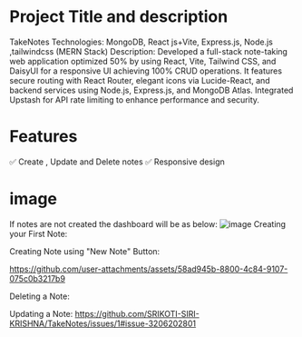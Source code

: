 # Project Title and description
TakeNotes
Technologies: MongoDB, React js+Vite, Express.js, Node.js ,tailwindcss (MERN Stack)
Description: Developed a full-stack note-taking web application optimized 50% by using React, Vite, Tailwind
 CSS, and DaisyUI for a responsive UI achieving 100% CRUD operations. It features secure routing with React
 Router, elegant icons via Lucide-React, and backend services using Node.js, Express.js, and MongoDB Atlas.
 Integrated Upstash for API rate limiting to enhance performance and security.

 # Features
✅ Create , Update and Delete notes
✅ Responsive design

# image
If notes are not created the dashboard will be as below:
![image](https://github.com/user-attachments/assets/87262360-a63c-4664-9cd6-9a8311f6d38a)
Creating your First Note:

Creating Note using "New Note" Button:


https://github.com/user-attachments/assets/58ad945b-8800-4c84-9107-075c0b3217b9


Deleting a Note:

Updating a Note:
https://github.com/SRIKOTI-SIRI-KRISHNA/TakeNotes/issues/1#issue-3206202801
